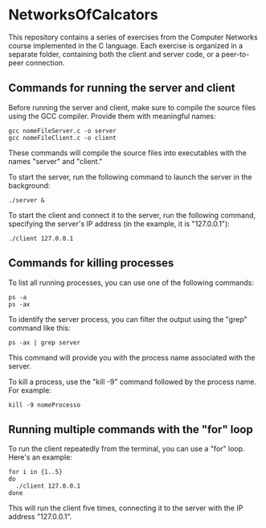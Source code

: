 # NetworksOfCalcators

This repository contains a series of exercises from the Computer Networks course implemented in the C language. Each exercise is organized in a separate folder, containing both the client and server code, or a peer-to-peer connection.

## Commands for running the server and client

Before running the server and client, make sure to compile the source files using the GCC compiler. Provide them with meaningful names:

  ```
  gcc nomeFileServer.c -o server
  gcc nomeFileClient.c -o client
  ```

These commands will compile the source files into executables with the names "server" and "client."

To start the server, run the following command to launch the server in the background:

  ```
  ./server &
  ```

To start the client and connect it to the server, run the following command, specifying the server's IP address (in the example, it is "127.0.0.1"):

  ```
  ./client 127.0.0.1
  ```

## Commands for killing processes

To list all running processes, you can use one of the following commands:

  ```
  ps -a
  ps -ax
  ```
To identify the server process, you can filter the output using the "grep" command like this:

  ```
  ps -ax | grep server
  ```
This command will provide you with the process name associated with the server.

To kill a process, use the "kill -9" command followed by the process name. For example:

  ```
  kill -9 nomeProcesso
  ```
## Running multiple commands with the "for" loop

To run the client repeatedly from the terminal, you can use a "for" loop. Here's an example:
  ```
  for i in {1..5}
  do
    ./client 127.0.0.1
  done
  ```

This will run the client five times, connecting it to the server with the IP address "127.0.0.1".
